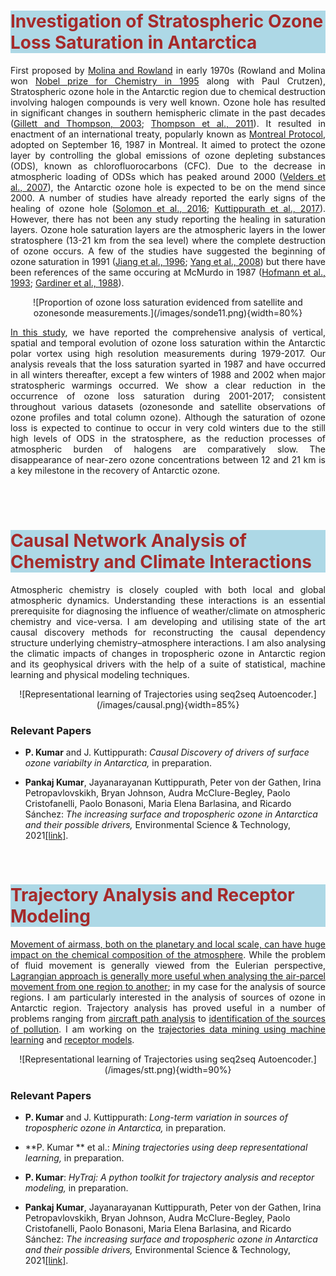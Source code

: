 <!--
.. title: Research
.. slug: research
.. date: 2020-05-07 05:52:47 UTC+05:30
.. tags: 
.. category: 
.. link: 
.. description: 
.. type: text
-->

<style type="text/css">
  p a{
  text-decoration: underline;
}
</style>


<!--For Altmetric badges-->
<script type='text/javascript' src='https://d1bxh8uas1mnw7.cloudfront.net/assets/embed.js'></script>
	
<!--For Dimensions badges-->
<script async src="https://badge.dimensions.ai/badge.js" charset="utf-8"></script>

<h1 style="background-color: #ADD8E6; color:#A52A2A">Investigation of Stratospheric Ozone Loss Saturation in Antarctica</h1>

<p align='justify'>
First proposed by <a href="https://www.nature.com/articles/249810a0" style="text-decoration: underline">Molina and Rowland</a> in early 1970s (Rowland and Molina won <a href="https://www.nobelprize.org/prizes/chemistry/1995/summary/" style="text-decoration: underline">Nobel prize for Chemistry in 1995</a> along with Paul Crutzen), Stratospheric ozone hole in the Antarctic region due to chemical destruction involving halogen compounds is very well known. Ozone hole has resulted in significant changes in southern hemispheric climate in the past decades (<a href="https://science.sciencemag.org/content/302/5643/273.full" style="text-decoration: underline">Gillett and Thompson, 2003</a>; <a href="https://www.nature.com/articles/ngeo1296">Thompson et al., 2011</a>). It resulted in enactment of an international treaty, popularly known as <a href="https://ozone.unep.org/treaties/montreal-protocol">Montreal Protocol</a>, adopted on September 16, 1987 in Montreal. It aimed to protect the ozone layer by controlling the global emissions of ozone depleting substances (ODS), known as chlorofluorocarbons (CFC). Due to the decrease in atmospheric loading of ODSs which has peaked around 2000 (<a href="https://www.pnas.org/content/104/12/4814">Velders et al., 2007</a>), the Antarctic ozone hole is expected to be on the mend since 2000. A number of studies have already reported the early signs of the healing of ozone hole (<a href="https://science.sciencemag.org/content/353/6296/269.full">Solomon et al., 2016</a>; <a href="https://www.nature.com/articles/s41598-017-00722-7">Kuttippurath et al., 2017</a>). However, there has not been any study reporting the healing in saturation layers. Ozone hole saturation layers are the atmospheric layers in the lower stratosphere (13-21 km from the sea level) where the complete destruction of ozone occurs. A few of the studies have suggested the beginning of ozone saturation in 1991 (<a href="https://agupubs.onlinelibrary.wiley.com/doi/abs/10.1029/96JD00063">Jiang et al., 1996</a>; <a href="https://agupubs.onlinelibrary.wiley.com/doi/full/10.1029/2007JD009675">Yang et al., 2008</a>) but there have been references of the same occuring at McMurdo in 1987 (<a href="https://agupubs.onlinelibrary.wiley.com/doi/abs/10.1029/93JD02092">Hofmann et al., 1993</a>; <a href="https://agupubs.onlinelibrary.wiley.com/doi/abs/10.1029/GL015i008p00901">Gardiner et al., 1988</a>).
</p>


<center>
![Proportion of ozone loss saturation evidenced from satellite and ozonesonde measurements.](/images/sonde11.png){width=80%}
</center>

<p align='justify'>
<a href="https://www.nature.com/articles/s41612-018-0052-6" style="text-decoration: underline"> In this study</a>, we have reported the comprehensive analysis of vertical, spatial and temporal evolution of ozone loss saturation within the Antarctic polar vortex using high resolution measurements during 1979-2017. Our analysis reveals that the loss saturation syarted in 1987 and have occurred in all winters thereafter, except a few winters of 1988 and 2002 when major stratospheric warmings occurred. We show a clear reduction in the occurrence of ozone loss saturation during 2001-2017; consistent throughout various datasets (ozonesonde and satellite observations of ozone profiles and total column ozone). Although the saturation of ozone loss is expected to continue to occur in very cold winters due to the still high levels of ODS in the stratosphere, as the reduction processes of atmospheric burden of halogens are comparatively slow. The disappearance of near-zero ozone concentrations between 12 and 21 km is a key milestone in the recovery of Antarctic ozone.
</p>

<div class="container">
<div class="row">

<div class='col-lg-4 col-md-11.1 col-sm-11.1 col-11.1 ml-auto'>
  <div data-badge-type='medium-donut' class='altmetric-embed' data-doi='10.1038/s41612-018-0052-6' data-badge-popover="right"></div>
  <p></p>
</div>


<div class='col-lg-4 col-md-11.1 col-sm-11.1 col-11.1 ml-auto'>
  <div class="__dimensions_badge_embed__" data-doi="10.1038/s41612-018-0052-6" data-legend="hover-right"></div>
</div>
</div>
</div>

<BR> <BR>


<h1 style="background-color: #ADD8E6; color:#A52A2A">Causal Network Analysis of Chemistry and Climate Interactions</h1>

<p align='justify'>
Atmospheric chemistry is closely coupled with both local and global atmospheric dynamics. Understanding these interactions is an essential prerequisite for diagnosing the influence of weather/climate on atmospheric chemistry and vice-versa. I am developing and utilising state of the art causal discovery methods for reconstructing the causal dependency structure underlying chemistry–atmosphere interactions. I am also analysing the climatic impacts of changes in tropospheric ozone in Antarctic region and its geophysical drivers with the help of a suite of statistical, machine learning and physical modeling techniques.
</p>

<center>
![Representational learning of Trajectories using seq2seq Autoencoder.](/images/causal.png){width=85%} 
</center>

### Relevant Papers

- **P. Kumar** and J. Kuttippurath: *Causal Discovery of drivers of surface ozone variabilty in Antarctica,* in preparation.

- <p><strong>Pankaj Kumar</strong>, Jayanarayanan Kuttippurath, Peter von der Gathen, Irina Petropavlovskikh, Bryan Johnson, Audra McClure-Begley, Paolo Cristofanelli, Paolo Bonasoni, Maria Elena Barlasina, and Ricardo Sánchez: <em>The increasing surface and tropospheric ozone in Antarctica and their possible drivers,</em> Environmental Science &amp; Technology, 2021<a href="https://doi.org/10.1021/acs.est.0c08491">[link]</a>.</p>
<BR>

<h1 style="background-color: #ADD8E6; color:#A52A2A">Trajectory Analysis and Receptor Modeling</h1>

<p align='justify'>
<a href="https://linkinghub.elsevier.com/retrieve/pii/S0169809511002948">Movement of airmass, both on the planetary and local scale, can have huge impact on the chemical composition of the atmosphere</a>. While the problem of fluid movement is generally viewed from the Eulerian perspective, <a href="https://www.atmos-chem-phys.net/15/7877/2015/">Lagrangian approach is generally more useful when analysing the air-parcel movement from one region to another</a>; in my case for the analysis of source regions. I am particularly interested in the analysis of sources of ozone in Antarctic region. Trajectory analysis has proved useful in a number of problems ranging from <a href="https://arc.aiaa.org/doi/abs/10.2514/1.G000537?journalCode=jgcd">aircraft path analysis</a> to <a href="https://agupubs.onlinelibrary.wiley.com/doi/full/10.1029/2005JD006577">identification of the sources of pollution</a>. I am working on the <a href="https://www.mdpi.com/2220-9964/6/7/210">trajectories data mining using machine learning</a> and <a href="https://enveurope.springeropen.com/articles/10.1186/s12302-019-0233-x">receptor models</a>.
</p>

<center>
![Representational learning of Trajectories using seq2seq Autoencoder.](/images/stt.png){width=90%} 
</center>

<p></p>

### Relevant Papers

-   **P. Kumar** and J. Kuttippurath: *Long-term variation in sources of tropospheric ozone in Antarctica,* in preparation.

-   **P. Kumar ** et al.: *Mining trajectories using deep representational learning,* in preparation.

-   **P. Kumar**: *HyTraj: A python toolkit for trajectory analysis and receptor modeling,* in preparation.
-   <p><strong>Pankaj Kumar</strong>, Jayanarayanan Kuttippurath, Peter von der Gathen, Irina Petropavlovskikh, Bryan Johnson, Audra McClure-Begley, Paolo Cristofanelli, Paolo Bonasoni, Maria Elena Barlasina, and Ricardo Sánchez: <em>The increasing surface and tropospheric ozone in Antarctica and their possible drivers,</em> Environmental Science &amp; Technology, 2021<a href="https://doi.org/10.1021/acs.est.0c08491">[link]</a>.</p>

